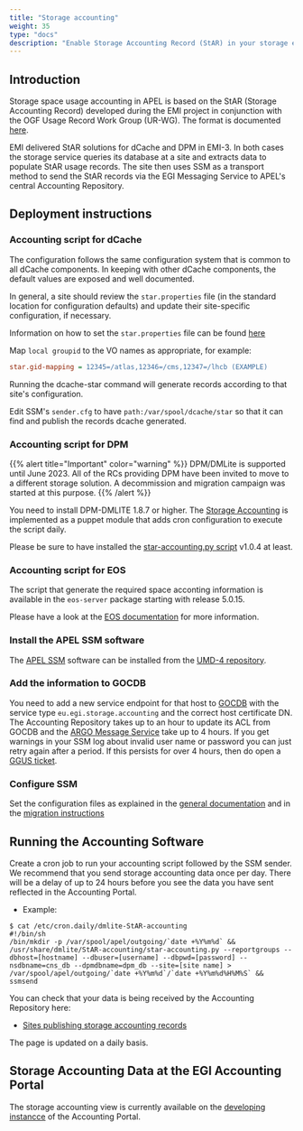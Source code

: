 ```yaml
---
title: "Storage accounting"
weight: 35
type: "docs"
description: "Enable Storage Accounting Record (StAR) in your storage element"
---
```


## Introduction

Storage space usage accounting in APEL is based on the StAR (Storage Accounting
Record) developed during the EMI project in conjunction with the OGF Usage
Record Work Group (UR-WG). The format is documented
[here](http://cds.cern.ch/record/1452920/files/GFD.201.pdf).

EMI delivered StAR solutions for dCache and DPM in EMI-3. In both cases the
storage service queries its database at a site and extracts data to populate
StAR usage records. The site then uses SSM as a transport method to send the
StAR records via the EGI Messaging Service to APEL's central Accounting
Repository.

## Deployment instructions

### Accounting script for dCache

The configuration follows the same configuration system that is common to all
dCache components. In keeping with other dCache components, the default values
are exposed and well documented.

In general, a site should review the `star.properties` file (in the standard
location for configuration defaults) and update their site-specific
configuration, if necessary.

Information on how to set the `star.properties` file can be found
[here](https://github.com/dCache/dcache/blob/master/skel/share/defaults/star.properties)

Map `local groupid` to the VO names as appropriate, for example:

```ini
star.gid-mapping = 12345=/atlas,12346=/cms,12347=/lhcb (EXAMPLE)
```

Running the dcache-star command will generate records according to that site's
configuration.

Edit SSM's `sender.cfg` to have `path:/var/spool/dcache/star` so that it can
find and publish the records dcache generated.

### Accounting script for DPM

{{% alert title="Important" color="warning" %}} DPM/DMLite is supported until June
2023.
All of the RCs providing DPM have been invited to move to a different storage
solution.
A decommission and migration campaign was started at this purpose.
{{% /alert %}}

You need to install DPM-DMLITE 1.8.7 or higher.
The [Storage Accounting](https://twiki.cern.ch/twiki/bin/view/DPM/DpmSetupPuppetInstallation#DPM_Accounting)
is implemented as a puppet module that adds cron configuration to execute the
script daily.

Please be sure to have installed the
[star-accounting.py script](https://gitlab.cern.ch/lcgdm/dmlite/-/blob/master/scripts/StAR-accounting/star-accounting.py)
v1.0.4 at least.

### Accounting script for EOS

The script that generate the required space acconting information is available
in the `eos-server` package starting with release 5.0.15.

Please have a look at the
[EOS documentation](https://eos-docs.web.cern.ch/configuration/egi.html#storage-accounting)
for more information.

### Install the APEL SSM software

The [APEL SSM](https://github.com/apel/ssm) software can be installed from the
[UMD-4 repository](https://repository.egi.eu/).

### Add the information to GOCDB

You need to add a new service endpoint for that host to
[GOCDB](https://goc.egi.eu/) with the service type `eu.egi.storage.accounting`
and the correct host certificate DN. The Accounting Repository takes up to an
hour to update its ACL from GOCDB and the
[ARGO Message Service](../../../internal/messaging/) take up to 4 hours. If
you get warnings in your SSM log about invalid user name or password you can
just retry again after a period. If this persists for over 4 hours, then do
open a [GGUS ticket](https://ggus.eu/).

### Configure SSM

Set the configuration files as explained in the
[general documentation](https://github.com/apel/ssm#sender-sending-via-the-argo-messaging-service-ams)
and in the [migration instructions](https://github.com/apel/ssm/blob/dev/migrating_to_ams.md#sender)

## Running the Accounting Software

Create a cron job to run your accounting script followed by the SSM sender. We
recommend that you send storage accounting data once per day. There will be a
delay of up to 24 hours before you see the data you have sent reflected in the
Accounting Portal.

- Example:

```shell
$ cat /etc/cron.daily/dmlite-StAR-accounting
#!/bin/sh
/bin/mkdir -p /var/spool/apel/outgoing/`date +%Y%m%d` && /usr/share/dmlite/StAR-accounting/star-accounting.py --reportgroups --dbhost=[hostname] --dbuser=[username] --dbpwd=[password] --nsdbname=cns_db --dpmdbname=dpm_db --site=[site name] > /var/spool/apel/outgoing/`date +%Y%m%d`/`date +%Y%m%d%H%M%S` && ssmsend
```

You can check that your data is being received by the Accounting Repository
here:

- [Sites publishing storage accounting records](http://goc-accounting.grid-support.ac.uk/storagetest/storagesitesystems.html)

The page is updated on a daily basis.

## Storage Accounting Data at the EGI Accounting Portal

The storage accounting view is currently available on the
[developing instancce](http://accounting-devel.egi.eu/storage.php) of the
Accounting Portal.
